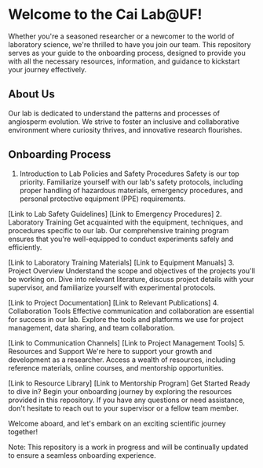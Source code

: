 # Welcome to the Cai Lab@UF! 

Whether you're a seasoned researcher or a newcomer to the world of laboratory science, we're thrilled to have you join our team. This repository serves as your guide to the onboarding process, designed to provide you with all the necessary resources, information, and guidance to kickstart your journey effectively.

## About Us

Our lab is dedicated to understand the patterns and processes of angiosperm evolution. We strive to foster an inclusive and collaborative environment where curiosity thrives, and innovative research flourishes.

## Onboarding Process
1. Introduction to Lab Policies and Safety Procedures
Safety is our top priority. Familiarize yourself with our lab's safety protocols, including proper handling of hazardous materials, emergency procedures, and personal protective equipment (PPE) requirements.

[Link to Lab Safety Guidelines]
[Link to Emergency Procedures]
2. Laboratory Training
Get acquainted with the equipment, techniques, and procedures specific to our lab. Our comprehensive training program ensures that you're well-equipped to conduct experiments safely and efficiently.

[Link to Laboratory Training Materials]
[Link to Equipment Manuals]
3. Project Overview
Understand the scope and objectives of the projects you'll be working on. Dive into relevant literature, discuss project details with your supervisor, and familiarize yourself with experimental protocols.

[Link to Project Documentation]
[Link to Relevant Publications]
4. Collaboration Tools
Effective communication and collaboration are essential for success in our lab. Explore the tools and platforms we use for project management, data sharing, and team collaboration.

[Link to Communication Channels]
[Link to Project Management Tools]
5. Resources and Support
We're here to support your growth and development as a researcher. Access a wealth of resources, including reference materials, online courses, and mentorship opportunities.

[Link to Resource Library]
[Link to Mentorship Program]
Get Started
Ready to dive in? Begin your onboarding journey by exploring the resources provided in this repository. If you have any questions or need assistance, don't hesitate to reach out to your supervisor or a fellow team member.

Welcome aboard, and let's embark on an exciting scientific journey together!

Note: This repository is a work in progress and will be continually updated to ensure a seamless onboarding experience.




